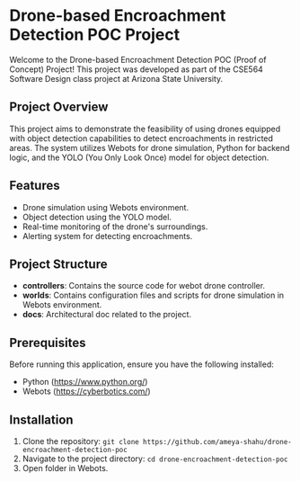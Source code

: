 # Drone-based Encroachment Detection POC Project

Welcome to the Drone-based Encroachment Detection POC (Proof of Concept) Project! This project was developed as part of the CSE564 Software Design class project at Arizona State University.

## Project Overview

This project aims to demonstrate the feasibility of using drones equipped with object detection capabilities to detect encroachments in restricted areas. The system utilizes Webots for drone simulation, Python for backend logic, and the YOLO (You Only Look Once) model for object detection.

## Features

- Drone simulation using Webots environment.
- Object detection using the YOLO model.
- Real-time monitoring of the drone's surroundings.
- Alerting system for detecting encroachments.

## Project Structure

- **controllers**: Contains the source code for webot drone controller.
- **worlds**: Contains configuration files and scripts for drone simulation in Webots environment.
- **docs**: Architectural doc related to the project.

## Prerequisites

Before running this application, ensure you have the following installed:

- Python (https://www.python.org/)
- Webots (https://cyberbotics.com/)

## Installation

1. Clone the repository: `git clone https://github.com/ameya-shahu/drone-encroachment-detection-poc`
2. Navigate to the project directory: `cd drone-encroachment-detection-poc`
3. Open folder in Webots.
